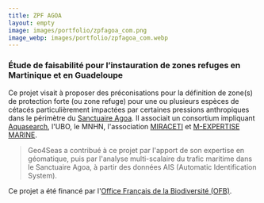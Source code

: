 ```yaml
---
title: ZPF AGOA
layout: empty
image: images/portfolio/zpfagoa_com.png
image_webp: images/portfolio/zpfagoa_com.webp
---
```


### Étude de faisabilité pour l’instauration de zones refuges en Martinique et en Guadeloupe

Ce projet visait à proposer des préconisations pour la définition de zone(s) de protection forte (ou zone refuge) pour une ou plusieurs espèces de cétacés particulièrement impactées par certaines pressions anthropiques dans le périmètre du [Sanctuaire Agoa](https://sanctuaire-agoa.fr/). Il associait un consortium impliquant [Aquasearch](https://www.aquasearch.fr/), l'UBO, le MNHN, l'association [MIRACETI](https://miraceti.org/) et [M-EXPERTISE MARINE](https://www.m-expertisemarine.com/).

> Geo4Seas a contribué à ce projet par l'apport de son expertise en géomatique, puis par l'analyse multi-scalaire du trafic maritime dans le Sanctuaire Agoa, à partir des données AIS (Automatic Identification System).

Ce projet a été financé par l'[Office Français de la Biodiversité (OFB)](https://www.ofb.gouv.fr/).
